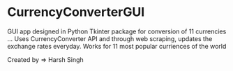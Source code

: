 # CurrencyConverterGUI
GUI app designed in Python Tkinter package for conversion of 11 currencies
...
Uses CurrencyConverter API and through web scraping, updates the exchange rates everyday.
Works for 11 most popular curriences of the world

Created by => Harsh Singh
